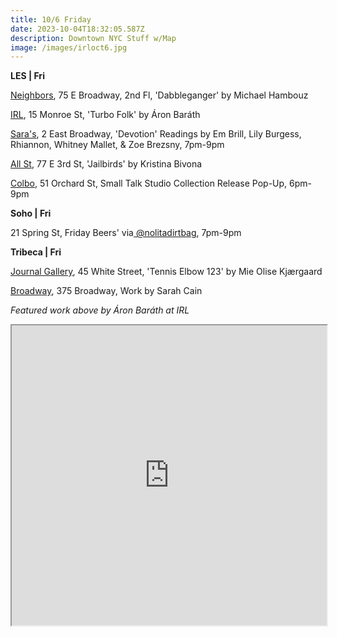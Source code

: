 ```yaml
---
title: 10/6 Friday
date: 2023-10-04T18:32:05.587Z
description: Downtown NYC Stuff w/Map
image: /images/irloct6.jpg
---
```

**L﻿ES | Fri**

[Neighbors](https://www.instagram.com/neighbors_chinatown), 75 E Broadway, 2nd Fl, 'Dabbleganger' by Michael Hambouz

[IRL](https://www.irl-nyc.com/ab-turbo-folk), 15 Monroe St, 'Turbo Folk' by Áron Baráth

[Sara's](https://saras.world/), 2 East Broadway, 'Devotion' Readings by Em Brill, Lily Burgess, Rhiannon, Whitney Mallet, & Zoe Brezsny, 7pm-9pm

[A﻿ll St](https://www.instagram.com/all.st.nyc), 77 E 3rd St, 'Jailbirds' by Kristina Bivona

[C﻿olbo](https://www.instagram.com/colbo.nyc), 51 Orchard St, Small Talk Studio Collection Release Pop-Up, 6pm-9pm

**Soho | Fri**

21 Spring St, Friday Beers' via[ @nolitadirtbag](https://www.instagram.com/nolitadirtbag), 7pm-9pm

**T﻿ribeca | Fri**

[Journal Gallery](https://www.thejournalinc.com/), 45 White Street, 'Tennis Elbow 123' by Mie Olise Kjærgaard

[Broadway](https://broadwaygallery.nyc/exhibitions/41-sarah-cain/), 375 Broadway, Work by Sarah Cain

*F﻿eatured work above by Áron Baráth at IRL*

<iframe src="https://www.google.com/maps/d/u/1/embed?mid=1x73o4ovgkM7ouEgb2gx4WUUt7Bk8r9M&ehbc=2E312F" width="100%" height="480"></iframe>